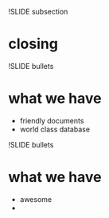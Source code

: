 !SLIDE subsection
# closing

!SLIDE bullets
# what we have
* friendly documents
* world class database

!SLIDE bullets
# what we have
* awesome
*  

